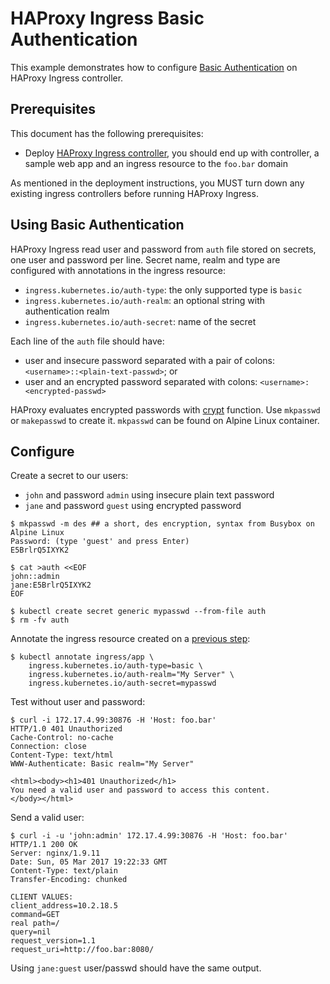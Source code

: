 # HAProxy Ingress Basic Authentication

This example demonstrates how to configure
[Basic Authentication](https://tools.ietf.org/html/rfc2617) on
HAProxy Ingress controller.

## Prerequisites

This document has the following prerequisites:

* Deploy [HAProxy Ingress controller](/examples/deployment/haproxy), you should
end up with controller, a sample web app and an ingress resource to the `foo.bar`
domain

As mentioned in the deployment instructions, you MUST turn down any existing
ingress controllers before running HAProxy Ingress.

## Using Basic Authentication

HAProxy Ingress read user and password from `auth` file stored on secrets, one user
and password per line. Secret name, realm and type are configured with annotations
in the ingress resource:

* `ingress.kubernetes.io/auth-type`: the only supported type is `basic`
* `ingress.kubernetes.io/auth-realm`: an optional string with authentication realm
* `ingress.kubernetes.io/auth-secret`: name of the secret

Each line of the `auth` file should have:

* user and insecure password separated with a pair of colons: `<username>::<plain-text-passwd>`; or
* user and an encrypted password separated with colons: `<username>:<encrypted-passwd>`

HAProxy evaluates encrypted passwords with
[crypt](http://man7.org/linux/man-pages/man3/crypt.3.html) function. Use `mkpasswd` or
`makepasswd` to create it. `mkpasswd` can be found on Alpine Linux container.

## Configure

Create a secret to our users:

* `john` and password `admin` using insecure plain text password
* `jane` and password `guest` using encrypted password

```console
$ mkpasswd -m des ## a short, des encryption, syntax from Busybox on Alpine Linux
Password: (type 'guest' and press Enter)
E5BrlrQ5IXYK2

$ cat >auth <<EOF
john::admin
jane:E5BrlrQ5IXYK2
EOF

$ kubectl create secret generic mypasswd --from-file auth
$ rm -fv auth
```

Annotate the ingress resource created on a [previous step](/examples/deployment/haproxy):

```console
$ kubectl annotate ingress/app \
    ingress.kubernetes.io/auth-type=basic \
    ingress.kubernetes.io/auth-realm="My Server" \
    ingress.kubernetes.io/auth-secret=mypasswd
```

Test without user and password:

```console
$ curl -i 172.17.4.99:30876 -H 'Host: foo.bar'
HTTP/1.0 401 Unauthorized
Cache-Control: no-cache
Connection: close
Content-Type: text/html
WWW-Authenticate: Basic realm="My Server"

<html><body><h1>401 Unauthorized</h1>
You need a valid user and password to access this content.
</body></html>
```

Send a valid user:

```console
$ curl -i -u 'john:admin' 172.17.4.99:30876 -H 'Host: foo.bar'
HTTP/1.1 200 OK
Server: nginx/1.9.11
Date: Sun, 05 Mar 2017 19:22:33 GMT
Content-Type: text/plain
Transfer-Encoding: chunked

CLIENT VALUES:
client_address=10.2.18.5
command=GET
real path=/
query=nil
request_version=1.1
request_uri=http://foo.bar:8080/
```

Using `jane:guest` user/passwd should have the same output.

